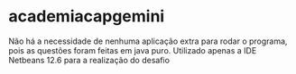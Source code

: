 # academiacapgemini

Não há a necessidade de nenhuma aplicação extra para rodar o programa, pois as questões foram feitas em java puro.
Utilizado apenas a IDE Netbeans 12.6 para a realização do desafio
